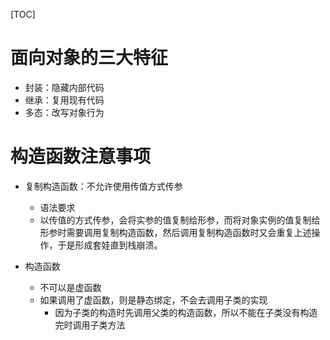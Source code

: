 [TOC]

# 面向对象的三大特征

* 封装：隐藏内部代码
* 继承：复用现有代码
* 多态：改写对象行为

# 构造函数注意事项

* 复制构造函数：不允许使用传值方式传参
  * 语法要求
  * 以传值的方式传参，会将实参的值复制给形参，而将对象实例的值复制给形参时需要调用复制构造函数，然后调用复制构造函数时又会重复上述操作，于是形成套娃直到栈崩溃。

* 构造函数
  * 不可以是虚函数
  * 如果调用了虚函数，则是静态绑定，不会去调用子类的实现
    * 因为子类的构造时先调用父类的构造函数，所以不能在子类没有构造完时调用子类方法